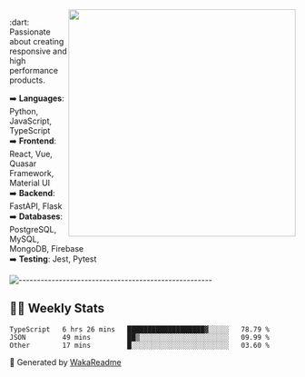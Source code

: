<img src="https://github-readme-stats.vercel.app/api?username=iguit0&show_icons=true&include_all_commits=true&count_private=true&theme=dracula" min-width="400px" max-width="400px" width="400px" align="right" />

<p align="left"> 
  :dart: Passionate about creating responsive and high performance products.
</p>

<p align="left">
  ➡️ <strong>Languages</strong>: Python, JavaScript, TypeScript<br>
  ➡️ <strong>Frontend</strong>: React, Vue, Quasar Framework, Material UI<br>
  ➡️ <strong>Backend</strong>: FastAPI, Flask<br>
  ➡️ <strong>Databases</strong>: PostgreSQL, MySQL, MongoDB, Firebase<br>
  ➡️ <strong>Testing</strong>: Jest, Pytest<br>
</p>

![-----------------------------------------------------](https://raw.githubusercontent.com/andreasbm/readme/master/assets/lines/vintage.png)

## :man_technologist: Weekly Stats
<!--START_SECTION:waka-->

```text
TypeScript   6 hrs 26 mins   ███████████████████▓░░░░░   78.79 %
JSON         49 mins         ██▒░░░░░░░░░░░░░░░░░░░░░░   09.99 %
Other        17 mins         █░░░░░░░░░░░░░░░░░░░░░░░░   03.60 %
```

<!--END_SECTION:waka-->

🚀 Generated by [WakaReadme](https://github.com/athul/waka-readme)
